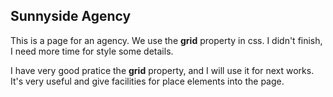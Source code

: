 ## Sunnyside Agency

This is a page for an agency. We use the **grid** property in css. I didn't finish, I need more time for style some details.

I have very good pratice the **grid** property, and I will use it for next works. It's very useful and give facilities for place elements into the page.

